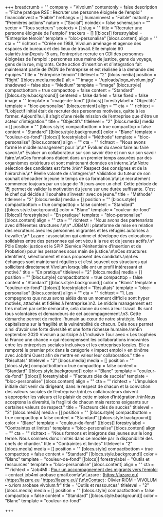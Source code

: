 +++
breadcrumb = ""
company = "Vivolum"
contentonly = false
description = "Fiche pratique RSE : Recruter une personne éloignée de l'emploi"
financialinvest = "Faible"
hreflangs = []
humaninvest = "Faible"
maturity = "Premières actions"
nature = ["Social"]
noindex = false
schemajson = ""
sector = "Tous secteurs"
seotexts = []
slug = ""
title = "Recruter une personne éloignée de l'emploi"
trackers = []
[[blocs]]
forestrylabel = "Entreprise témoin"
template = "bloc-personalise"
[blocs.content]
align = ""
cta = ""
richtext = "Créée en 1988, Vivolum aménage et agence des espaces de bureaux et des lieux de travail. Elle emploie 60 salariés.\n\nDepuis 15 ans, l’entreprise recrute en CDI des personnes éloignées de l’emploi : personnes sous mains de justice, gens du voyage, gens de la rue, migrants. Cette action d’insertion et d’intégration fait maintenant partie de l’ADN de l’entreprise et est réalisée à la demande des équipes."
title = "Entreprise témoin"
titlelevel = "2"
[blocs.media]
position = "Right"
[[blocs.media.media]]
alt = ""
image = "/uploads/logo_vivolum.jpg"
shadowed = false
size = "Medium"
template = "image"
[blocs.style]
compactbottom = true
compacttop = false
content = "Standard"
[[blocs.style.background]]
centered = false
darken = false
fixed = false
image = ""
template = "image-de-fond"
[[blocs]]
forestrylabel = "Objectifs"
template = "bloc-personalise"
[blocs.content]
align = ""
cta = ""
richtext = "L’objectif initial était de recruter des personnes motivées, quitte à les former. Aujourd’hui, il s’agit d’une réelle mission de l’entreprise que d’être un acteur d’intégration."
title = "Objectifs"
titlelevel = "2"
[blocs.media]
media = []
position = ""
[blocs.style]
compactbottom = true
compacttop = false
content = "Standard"
[[blocs.style.background]]
color = "Blanc"
template = "couleur-de-fond"
[[blocs]]
forestrylabel = "Méthode"
template = "bloc-personalise"
[blocs.content]
align = ""
cta = ""
richtext = "Nous avons formé le middle management pour :\n\n* Évoluer du savoir faire au faire savoir.\n* Évaluer un collaborateur sur son savoir être et non sur son savoir faire.\n\nCes formations étaient dans un premier temps assurées par des organismes extérieurs et sont maintenant données en interne.\n\nNotre sélection des candidats est forte :\n\n* Respect des consignes et de la hiérarchie.\n* Réelle volonté de s’intégrer.\n* Validation du tuteur de son souhait d’encadrer le jeune le temps de sa formation.\n\nLe recrutement commence toujours par un stage de 15 jours avec un chef. Cette période de 15j permet de valider la motivation du jeune sur une durée suffisante. C’est le chef qui décide s’il souhaite s’investir avec ce jeune."
title = "Méthode"
titlelevel = "2"
[blocs.media]
media = []
position = ""
[blocs.style]
compactbottom = true
compacttop = false
content = "Standard"
[[blocs.style.background]]
color = "Blanc"
template = "couleur-de-fond"
[[blocs]]
forestrylabel = "En pratique"
template = "bloc-personalise"
[blocs.content]
align = ""
cta = ""
richtext = "Nous avons des partenariats avec différentes structures :\n\n* JOB4MI : plateforme de mise en relation des recruteurs avec les personnes migrantes et les réfugiés autorisés à travailler.\n* Lazare : association qui anime et développe des colocations solidaires entre des personnes qui ont vécu à la rue et de jeunes actifs.\n* Pôle Emploi justice et le SPIP (Service Pénitentiaire d’Insertion et de Probation) pour les personnes sous main de justice.\n\nCes structures identifient, sélectionnent et nous proposent des candidats.\n\nLes échanges sont maintenant réguliers et c’est souvent ces structures qui sollicitent directement Vivolum lorsqu’elle ont un profil intéressant et motivé."
title = "En pratique"
titlelevel = "2"
[blocs.media]
media = []
position = ""
[blocs.style]
compactbottom = true
compacttop = false
content = "Standard"
[[blocs.style.background]]
color = "Blanc"
template = "couleur-de-fond"
[[blocs]]
forestrylabel = "Résultats"
template = "bloc-personalise"
[blocs.content]
align = ""
cta = ""
richtext = "1. Les compagnons que nous avons aidés dans un moment difficile sont hyper motivés, attachés et fidèles à l’entreprise.\n2. Le middle management est très motivé par cette démarche, cela donne du sens à leur travail. Ils sont tous volontaires et demandeurs de cet accompagnement.\n3. Cette démarche permet de mettre l’humain au cœur de notre stratégie. Nous capitalisons sur la fragilité et la vulnérabilité de chacun. Cela nous permet ainsi d’avoir une forte diversité et une forte richesse humaine.\n\nEn septembre 2020 Vivolum a participé à L'Inclusive Tour avec « Les trophées la France une chance » qui récompensent les collaborations innovantes entre les entreprises sociales inclusives et les entreprises locales. Elle a remporté le premier prix dans la catégorie « impact emploi » en binôme avec Job4mi Ouest afin de mettre en valeur leur collaboration."
title = "Résultats"
titlelevel = "2"
[blocs.media]
media = []
position = ""
[blocs.style]
compactbottom = true
compacttop = false
content = "Standard"
[[blocs.style.background]]
color = "Blanc"
template = "couleur-de-fond"
[[blocs]]
forestrylabel = "Facteurs clés de succès"
template = "bloc-personalise"
[blocs.content]
align = ""
cta = ""
richtext = "L’impulsion initiale doit venir du dirigeant, dans le respect de chacun et la conviction des valeurs sociales de l’entreprise.\n\nLes collaborateurs doivent s’approprier les valeurs et le plaisir de cette mission d’intégration.\n\nNous acceptons la diversité, la fragilité de chacun mais restons exigeants sur certaines valeurs de respect."
title = "Facteurs clés de succès"
titlelevel = "2"
[blocs.media]
media = []
position = ""
[blocs.style]
compactbottom = true
compacttop = false
content = "Standard"
[[blocs.style.background]]
color = "Blanc"
template = "couleur-de-fond"
[[blocs]]
forestrylabel = "Contraintes et limites"
template = "bloc-personalise"
[blocs.content]
align = ""
cta = ""
richtext = "Nous formons et intégrons des jeunes sur le long terme. Nous sommes donc limités dans ce modèle par la disponibilité des chefs de chantier."
title = "Contraintes et limites"
titlelevel = "2"
[blocs.media]
media = []
position = ""
[blocs.style]
compactbottom = true
compacttop = false
content = "Standard"
[[blocs.style.background]]
color = "Blanc"
template = "couleur-de-fond"
[[blocs]]
forestrylabel = "Outils et ressources"
template = "bloc-personalise"
[blocs.content]
align = ""
cta = ""
richtext = "Job4MI : [Pour un accompagnement des migrants vers l’emploi](http://job4miouest.fr/) - contact.job4mi arobase gmail.com\n\nLazare : [https://lazare.eu](https://lazare.eu \"https://lazare.eu\")\n\nContact : Olivier RIOM – VIVOLUM – o.riom arobase vivolum.fr"
title = "Outils et ressources"
titlelevel = "2"
[blocs.media]
media = []
position = ""
[blocs.style]
compactbottom = false
compacttop = false
content = "Standard"
[[blocs.style.background]]
color = "Blanc"
template = "couleur-de-fond"

+++
